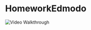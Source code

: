 # HomeworkEdmodo

<img src='https://i.imgur.com/TCj6EL1.gif' title='Video Walkthrough' alt='Video Walkthrough' />